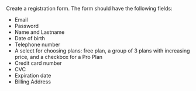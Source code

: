 Create a registration form. The form should have the following fields:

- Email
- Password
- Name and Lastname
- Date of birth
- Telephone number
- A select for choosing plans: free plan, a group of 3 plans with increasing price, and a checkbox for a Pro Plan
- Credit card number
- CVC
- Expiration date
- Billing Address
